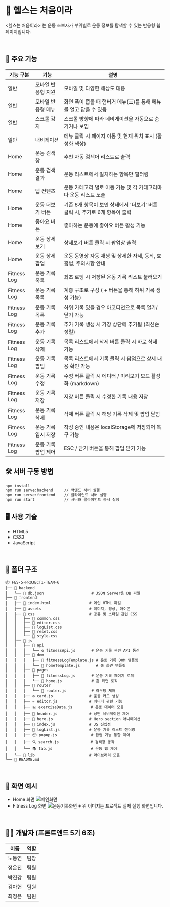 # 💪 헬스는 처음이라
<헬스는 처음이라> 는 운동 초보자가 부위별로 운동 정보를 탐색할 수 있는 반응형 웹 페이지입니다.


<br/>

## 🧩 주요 기능

|기능 구분 | 기능              | 설명 |
|--------|------------------|------|
|일반 | 모바일 반응형 지원 | 모바일 및 다양한 해상도 대응 |
|일반 | 모바일 반응형 메뉴 | 화면 폭이 좁을 때 햄버거 메뉴(☰)를 통해 메뉴를 열고 닫을 수 있음 |
|일반 | 스크롤 감지 | 스크롤 방향에 따라 네비게이션을 자동으로 숨기거나 보임 |
|일반 | 내비게이션 | 메뉴 클릭 시 페이지 이동 및 현재 위치 표시 (활성화 색상) |
|Home | 운동 검색 창 | 추천 자동 검색어 리스트로 출력 |
|Home | 운동 검색 결과 | 운동 리스트에서 일치하는 항목만 필터링 |
|Home | 탭 컨텐츠 | 운동 카테고리 별로 이동 가능 및 각 카테고리마다 운동 리스트 노출 |
|Home | 운동 더보기 버튼 | 기존 6개 항목이 보인 상태에서 '더보기' 버튼 클릭 시, 추가로 6개 항목이 출력 |
|Home | 좋아요 버튼 | 좋아하는 운동에 좋아요 버튼 활성 기능 |
|Home | 운동 상세 보기 | 상세보기 버튼 클릭 시 팝업창 출력 |
|Home | 운동 상세 팝업 | 운동 동영상 자동 재생 및 상세한 자세, 동작, 호흡법, 주의사항 안내 |
|Fitness Log | 운동 기록 목록 | 최초 로딩 시 저장된 운동 기록 리스트 불러오기 |
|Fitness Log | 운동 기록 목록 | 계층 구조로 구성 ( + 버튼을 통해 하위 기록 생성 가능) |
|Fitness Log | 운동 기록 목록 | 하위 기록 있을 경우 아코디언으로 목록 열기/닫기 가능 |
|Fitness Log | 운동 기록 추가 | 추가 기록 생성 시 가장 상단에 추가됨 (최신순 정렬) |
|Fitness Log | 운동 기록 삭제 | 목록 리스트에서 삭제 버튼 클릭 시 바로 삭제 가능 | 
|Fitness Log | 운동 기록 팝업 | 목록 리스트에서 기록 클릭 시 팝업으로 상세 내용 확인 가능 |
|Fitness Log | 운동 기록 수정 | 수정 버튼 클릭 시 에디터 / 미리보기 모드 활성화 (markdown) |
|Fitness Log | 운동 기록 저장 | 저장 버튼 클릭 시 수정한 기록 내용 저장 |
|Fitness Log | 운동 기록 삭제 | 삭제 버튼 클릭 시 해당 기록 삭제 및 팝업 닫힘 |
|Fitness Log | 운동 기록 임시 저장 | 작성 중인 내용은 localStorage에 저장되어 복구 가능 |
|Fitness Log | 운동 기록 팝업 제어 | ESC / 닫기 버튼을 통해 팝업 닫기 가능 |


## 🛠️ 서버 구동 방법
```bash
npm install
npm run serve:backend     // 백엔드 서버 실행
npm run serve:frontend    // 클라이언트 서버 실행
npm run start             // 서버와 클라이언트 동시 실행
```

## 🖥️ 사용 기술

- HTML5
- CSS3
- JavaScript

<br/>

## 📁 폴더 구조

```
📦 FES-5-PROJECT1-TEAM-6
├── 📁 backend
│   └── 📄 db.json                     # JSON Server용 DB 파일
├── 📁 frontend
│   ├── 📄 index.html                 # 메인 HTML 파일
│   ├── 📁 assets                     # 이미지, 영상, 아이콘
│   ├── 📁 css                        # 공통 및 스타일 관련 CSS
│   │   ├── 🎨 common.css
│   │   ├── 🎨 editor.css
│   │   ├── 🎨 logList.css
│   │   ├── 🎨 reset.css
│   │   └── 🎨 style.css
│   ├── 📁 js
│   │   ├── 📁 api
│   │   │   └── ⚙️ fitnessApi.js       # 운동 기록 관련 API 통신
│   │   ├── 📁 dom
│   │   │   ├── 🧱 fitnessLogTemplate.js # 운동 기록 DOM 템플릿
│   │   │   └── 🧱 homeTemplate.js       # 홈 화면 템플릿
│   │   ├── 📁 pages
│   │   │   ├── 📄 fitnessLog.js       # 운동 기록 페이지 로직
│   │   │   └── 📄 home.js             # 홈 화면 로직
│   │   ├── 📁 router
│   │   │   └── 🔀 router.js           # 라우팅 제어
│   │   ├── ⚙️ card.js                # 운동 카드 생성
│   │   ├── ✏️ editor.js              # 에디터 관련 기능
│   │   ├── 📊 exerciseData.js        # 운동 데이터 모음
│   │   ├── 🧭 header.js              # 상단 네비게이션 제어
│   │   ├── 🚀 hero.js                # Hero section 애니메이션
│   │   ├── 📍 index.js               # JS 진입점
│   │   ├── 📝 logList.js             # 운동 기록 리스트 렌더링
│   │   ├── 📦 popup.js               # 팝업 기능 통합 제어
│   │   ├── 🔍 search.js              # 검색창 동작
│   │   └── 📚 tab.js                 # 운동 탭 제어
│   └── 📁 lib                        # 라이브러리 모음
└── 📄 README.md

```


<br/>

## 📸 화면 예시
- Home 화면
![메인화면](https://github.com/user-attachments/assets/1b6cfb49-023c-4b76-a033-2f8feca9db50)
- Fitness Log 화면
![운동기록화면](https://github.com/user-attachments/assets/0fa204b6-427a-4c0a-b821-76e5e20d7bee)
※ 위 이미지는 프로젝트 실제 실행 화면입니다.

<br/>


## 👨‍💻 개발자 (프론트엔드 5기 6조)

| 이름   | 역할         |
|--------|--------------|
| 노동연 | 팀장         |
| 정은진 | 팀원         |
| 박진강 | 팀원         |
| 김아현 | 팀원         |
| 최정은 | 팀원         |

